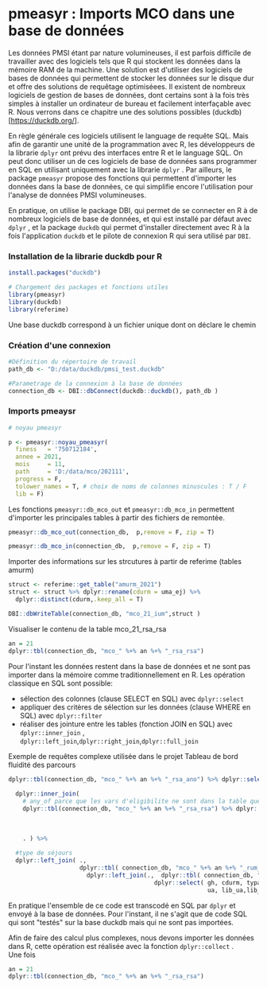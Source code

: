 # pmeasyr : Imports MCO dans une base de données

Les données PMSI étant par nature volumineuses, il est parfois difficile de travailler avec des logiciels tels que R qui stockent les données dans la mémoire RAM de la machine. Une solution est d'utiliser des logiciels de bases de données qui permettent de stocker les données sur le disque dur et offre des solutions de requêtage optimiséees. Il existent de nombreux logiciels de gestion de bases de données, dont certains sont à la fois très simples à installer un ordinateur de bureau et facilement interfaçable avec R. Nous verrons dans ce chapitre une des solutions possibles (duckdb)[https://duckdb.org/].

En règle générale ces logiciels utilisent le language de requête SQL. Mais afin de garantir une unité de la programmation avec R, les développeurs de la librarie ```dplyr``` ont prévu des interfaces entre R et le language SQL. On peut donc utiliser un de ces logiciels de base de données sans programmer en SQL en utilisant uniquement avec la librarie ```dplyr``` . Par ailleurs, le package ```pmeasyr``` propose des fonctions qui permettent d'importer les données dans la base de données, ce qui simplifie encore l'utilisation pour l'analyse de données PMSI volumineuses.

En pratique, on utilise le package DBI, qui permet de se connecter en R à de nombreux logiciels de base de données, et qui est installé par défaut avec ```dplyr``` , et la package ```duckdb``` qui permet d'installer directement avec R à la fois l'application ```duckdb``` et le pilote de connexion R qui sera utilisé par ```DBI```. 

### Installation de la librarie duckdb pour R

```r
install.packages("duckdb")

# Chargement des packages et fonctions utiles
library(pmeasyr)
library(duckdb)
library(referime)
```

Une base duckdb correspond à un fichier unique dont on déclare le chemin 

### Création d'une connexion

```r
#Définition du répertoire de travail
path_db <- "D:/data/duckdb/pmsi_test.duckdb"

#Parametrage de la connexion à la base de données
connection_db <- DBI::dbConnect(duckdb::duckdb(), path_db )
```

### Imports pmeaysr


```r
# noyau pmeasyr

p <- pmeasyr::noyau_pmeasyr(
  finess   = '750712184',
  annee = 2021,
  mois     = 11,
  path     = 'D:/data/mco/202111',
  progress = F,
  tolower_names = T, # choix de noms de colonnes minuscules : T / F
  lib = F)
```


Les fonctions ```pmeasyr::db_mco_out``` et ```pmeasyr::db_mco_in``` permettent d'importer les principales tables à partir des fichiers de remontée.


```r
pmeasyr::db_mco_out(connection_db,  p,remove = F, zip = T) 

pmeasyr::db_mco_in(connection_db,  p,remove = F, zip = T) 
```
Importer des informations sur les strcutures à partir de referime (tables amurm)

```r
struct <- referime::get_table("amurm_2021")
struct <- struct %>% dplyr::rename(cdurm = uma_ej) %>%
  dplyr::distinct(cdurm,.keep_all = T)

DBI::dbWriteTable(connection_db, "mco_21_ium",struct )
```

Visualiser le contenu de la table mco_21_rsa_rsa

```r
an = 21
dplyr::tbl(connection_db, "mco_" %+% an %+% "_rsa_rsa")
```

Pour l'instant les données restent dans la base de données et ne sont pas importer dans la mémoire comme traditionnellement en R. Les opération classique en SQL sont possible:
- sélection des colonnes (clause SELECT en SQL) avec ```dplyr::select```
- appliquer des critères de sélection sur les données (clause WHERE en SQL) avec ```dplyr::filter```
- réaliser des jointure entre les tables (fonction JOIN en SQL) avec ```dplyr::inner_join```  , ```dplyr::left_join```,```dplyr::right_join```,```dplyr::full_join```

Exemple de requêtes complexe utilisée dans le projet Tableau de bord fluidité des parcours

```r
dplyr::tbl(connection_db, "mco_" %+% an %+% "_rsa_ano") %>% dplyr::select(nas,cle_rsa,dtent,dtsort,factam, pbcmu, motnofact, typecont )  %>%
  
  dplyr::inner_join( 
    # any_of parce que les vars d'eligibilite ne sont dans la table que pour 2021
    dplyr::tbl(connection_db, "mco_" %+% an %+% "_rsa_rsa") %>% dplyr::select(any_of(c('cle_rsa','noseqrum','anseqta','ansor','moissor','ghm','noghs','sexe',
                                                                                       'agean','agejr','echpmsi','prov','schpmsi','dest','nbrum','duree','cdgeo',
                                                                                       'ell_gradation','surveillance_particuliere','resererve_hosp','rescrit_tarifaire',
                                                                                       'cat_nb_intervenants'))) ,
    . ) %>% 
  
  #type de séjours
  dplyr::left_join( .,
                    dplyr::tbl( connection_db, "mco_" %+% an %+% "_rum_rum" ) %>%  
                      dplyr::left_join(.,  dplyr::tbl( connection_db, "mco_" %+% an %+% "_ium" ) %>%
                                         dplyr::select( gh, cdurm, typaut, mode_hospit, nohop, lib_hop, uma,lib_uma, lib_cc9_uma,spe_uma,lib_spe_uma,
                                                        ua, lib_ua,lib_cc9_ua, spe_ua, lib_spe_ua, serv,lib_service, pole, lib_pole) ) ) -> query
```

En pratique l'ensemble de ce code est transcodé en SQL par ```dplyr``` et envoyé à la base de données. Pour l'instant, il ne s'agit que de code SQL qui sont "testés" sur la base duckdb mais qui ne sont pas importées.

Afin de faire des calcul plus complexes, nous devons importer les données dans R, cette opération est réalisée avec la fonction ```dplyr::collect``` .  
Une fois

```r
an = 21
dplyr::tbl(connection_db, "mco_" %+% an %+% "_rsa_rsa")
```
